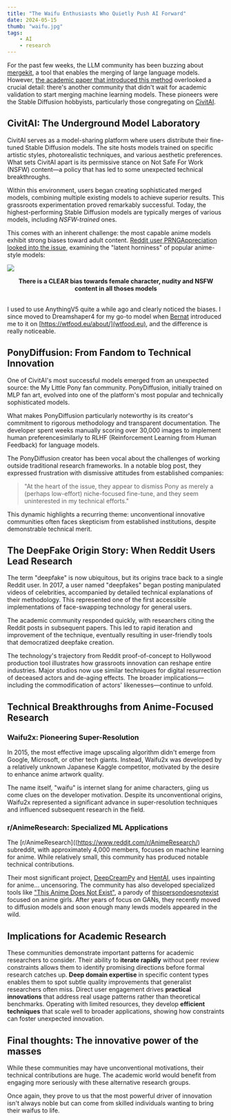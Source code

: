 ```yaml
---
title: "The Waifu Enthusiasts Who Quietly Push AI Forward"
date: 2024-05-15
thumb: "waifu.jpg"
tags:
    - AI
    - research
---
```


For the past few weeks, the LLM community has been buzzing about [mergekit](https://github.com/arcee-ai/mergekit), a tool that enables the merging of large language models. However, [the academic paper that introduced this method](https://arxiv.org/abs/2306.01708) overlooked a crucial detail: there's another community that didn't wait for academic validation to start merging machine learning models. These pioneers were the Stable Diffusion hobbyists, particularly those congregating on [CivitAI](https://civitai.com/).

## CivitAI: The Underground Model Laboratory

CivitAI serves as a model-sharing platform where users distribute their fine-tuned Stable Diffusion models. The site hosts models trained on specific artistic styles, photorealistic techniques, and various aesthetic preferences. What sets CivitAI apart is its permissive stance on Not Safe For Work (NSFW) content—a policy that has led to some unexpected technical breakthroughs.

Within this environment, users began creating sophisticated merged models, combining multiple existing models to achieve superior results. This grassroots experimentation proved remarkably successful. Today, the highest-performing Stable Diffusion models are typically merges of various models, including *NSFW-trained* ones.

This comes with an inherent challenge: the most capable anime models exhibit strong biases toward adult content. [Reddit user PRNGAppreciation looked into the issue](https://www.reddit.com/r/StableDiffusion/comments/12huyk4/evaluation_of_the_latent_horniness_of_the_most/), examining the "latent horniness" of popular anime-style models:

![](/blog/assets/img/evaluation-of-the-latent-horniness-of-the-most-popular.webp)

<center><b>
There is a CLEAR bias towards female character, nudity and NSFW content in all thoses models
</b></center>
<br>

I used to use AnythingV5 quite a while ago and clearly noticed the biases. I since moved to Dreamshaper4 for my go-to model when [Bernat](https://cunicode.com) introduced me to it on [https://wtfood.eu/about/](wtfood.eu), and the difference is really noticeable.


## PonyDiffusion: From Fandom to Technical Innovation

One of CivitAI's most successful models emerged from an unexpected source: the My Little Pony fan community. PonyDiffusion, initially trained on MLP fan art, evolved into one of the platform's most popular and technically sophisticated models.

What makes PonyDiffusion particularly noteworthy is its creator's commitment to rigorous methodology and transparent documentation. The developer spent weeks manually scoring over 30,000 images to implement human preferencesimilarly to RLHF (Reinforcement Learning from Human Feedback) for language models.

The PonyDiffusion creator has been vocal about the challenges of working outside traditional research frameworks. In a notable blog post, they expressed frustration with dismissive attitudes from established companies:

> "At the heart of the issue, they appear to dismiss Pony as merely a (perhaps low-effort) niche-focused fine-tune, and they seem uninterested in my technical efforts."

This dynamic highlights a recurring theme: unconventional innovative communities often faces skepticism from established institutions, despite demonstrable technical merit.

## The DeepFake Origin Story: When Reddit Users Lead Research

The term "deepfake" is now ubiquitous, but its origins trace back to a single Reddit user. In 2017, a user named "deepfakes" began posting manipulated videos of celebrities, accompanied by detailed technical explanations of their methodology. This represented one of the first accessible implementations of face-swapping technology for general users.

The academic community responded quickly, with researchers citing the Reddit posts in subsequent papers. This led to rapid iteration and improvement of the technique, eventually resulting in user-friendly tools that democratized deepfake creation.

The technology's trajectory from Reddit proof-of-concept to Hollywood production tool illustrates how grassroots innovation can reshape entire industries. Major studios now use similar techniques for digital resurrection of deceased actors and de-aging effects. The broader implications—including the commodification of actors' likenesses—continue to unfold.

## Technical Breakthroughs from Anime-Focused Research

### Waifu2x: Pioneering Super-Resolution

In 2015, the most effective image upscaling algorithm didn't emerge from Google, Microsoft, or other tech giants. Instead, Waifu2x was developed by a relatively unknown Japanese Kaggle competitor, motivated by the desire to enhance anime artwork quality.

The name itself, "waifu" is internet slang for anime characters, giing us come clues on the developer motivation. Despite its unconventional origins, Waifu2x represented a significant advance in super-resolution techniques and influenced subsequent research in the field.

### r/AnimeResearch: Specialized ML Applications

The [r/AnimeResearch]((https://www.reddit.com/r/AnimeResearch/) subreddit, with approximately 4,000 members, focuses on machine learning for anime. While relatively small, this community has produced notable technical contributions.

Their most significant project, [DeepCreamPy](https://github.com/Deepshift/DeepCreamPy) and [HentAI](https://github.com/natethegreate/hent-AI), uses inpainting for anime... uncensoring.
The community has also developed specialized tools like ["This Anime Does Not Exist"](https://thisanimedoesnotexist.ai/), a parody of [thispersondoesnotexist](https://thispersondoesnotexist.com/) focused on anime girls. After years of focus on GANs, they recently moved to diffusion models and soon enough many lewds models appeared in the wild.

## Implications for Academic Research
These communities demonstrate important patterns for academic researchers to consider. Their ability to **iterate rapidly** without peer review constraints allows them to identify promising directions before formal research catches up. **Deep domain expertise** in specific content types enables them to spot subtle quality improvements that generalist researchers often miss. Direct user engagement drives **practical innovations** that address real usage patterns rather than theoretical benchmarks. Operating with limited resources, they develop **efficient techniques** that scale well to broader applications, showing how constraints can foster unexpected innovation.

## Final thoughts: The innovative power of the masses

While these communities may have unconventional motivations, their technical contributions are huge. The academic world would benefit from engaging more seriously with these alternative research groups.

Once again, they prove to us that the most powerful driver of innovation isn't always noble but can come from skilled individuals wanting to bring their waifus to life.
